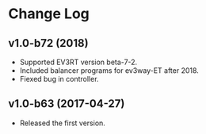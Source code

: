 # Change Log

## v1.0-b72 (2018)
- Supported EV3RT version beta-7-2.
- Included balancer programs for ev3way-ET after 2018.
- Fiexed bug in controller.

## v1.0-b63 (2017-04-27)
- Released the first version.
